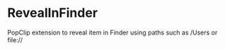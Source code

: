 RevealInFinder
===

PopClip extension to reveal item in Finder using paths such as /Users or file://
